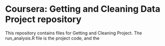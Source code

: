 Coursera: Getting and Cleaning Data Project repository
============================

This repository contains files for Getting and Cleaning Project.
The run_analysis.R file is the project code, and the
